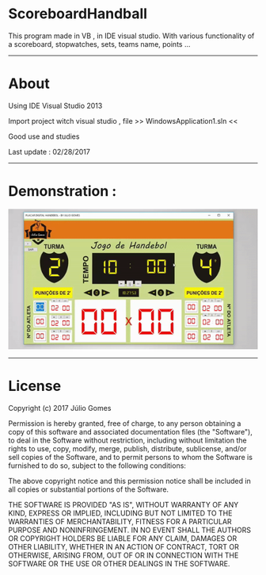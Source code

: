 # ScoreboardHandball
This program made in VB , in IDE visual studio. With various functionality of a scoreboard, stopwatches, sets, teams name, points ...

***********************************************************************************************

# About

Using IDE Visual Studio 2013 

Import project witch visual studio , file >> WindowsApplication1.sln <<

Good use and studies

Last update : 02/28/2017

***********************************************************************************************

# Demonstration :

![demonstration](https://github.com/juliogomes0/ScoreboardHandball/blob/master/demonstracao.gif)


***********************************************************************************************
# License

Copyright (c) 2017 Júlio Gomes

Permission is hereby granted, free of charge, to any person obtaining a copy
of this software and associated documentation files (the "Software"), to deal
in the Software without restriction, including without limitation the rights
to use, copy, modify, merge, publish, distribute, sublicense, and/or sell
copies of the Software, and to permit persons to whom the Software is
furnished to do so, subject to the following conditions:

The above copyright notice and this permission notice shall be included in all
copies or substantial portions of the Software.

THE SOFTWARE IS PROVIDED "AS IS", WITHOUT WARRANTY OF ANY KIND, EXPRESS OR
IMPLIED, INCLUDING BUT NOT LIMITED TO THE WARRANTIES OF MERCHANTABILITY,
FITNESS FOR A PARTICULAR PURPOSE AND NONINFRINGEMENT. IN NO EVENT SHALL THE
AUTHORS OR COPYRIGHT HOLDERS BE LIABLE FOR ANY CLAIM, DAMAGES OR OTHER
LIABILITY, WHETHER IN AN ACTION OF CONTRACT, TORT OR OTHERWISE, ARISING FROM,
OUT OF OR IN CONNECTION WITH THE SOFTWARE OR THE USE OR OTHER DEALINGS IN THE
SOFTWARE.

